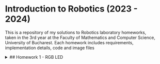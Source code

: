 # Introduction to Robotics (2023 - 2024)
This is a repository of my solutions to Robotics laboratory homeworks, taken in the 3rd year at the Faculty of Mathematics and Computer Science, University of Bucharest. Each homework includes requirements, implementation details, code and image files

<details>
  <summary>
  ## Homework 1 - RGB LED
  </summary>
  ### Components:
    * 1 RGB LED
    * 3 potentiometers
    * 1 resistor and wires as needed
  ### Technical Task:
    * Use a separate potentiometer for controlling each color of the RGB LED: Red,
Green, and Blue. This control must leverage digital electronics. Specifically, you need to read the potentiometer’s value with Arduino and then write a mapped value to the LED pins.
  ### Photo:

 </details>
